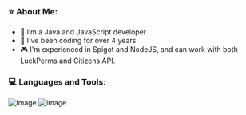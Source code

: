### ⭐ About Me:

- 🔭 I’m a Java and JavaScript developer
- 💼 I've been coding for over 4 years
- 🎮 I'm experienced in Spigot and NodeJS, and can work with both LuckPerms and Citizens API.


### 💻 Languages and Tools:
![image](https://github.com/ignalred/ignalred/assets/124631913/519e2d99-1678-477f-b74d-a6969de196d4) ![image](https://github.com/ignalred/ignalred/assets/124631913/bd46a8c7-bfc4-4fe6-a447-c5a466cc808d)

